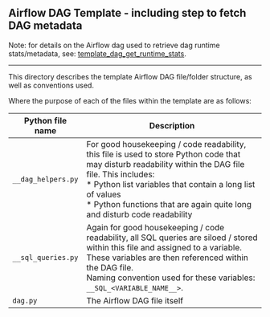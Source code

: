 ## Airflow DAG Template - including step to fetch DAG metadata

Note: for details on the Airflow dag used to retrieve dag runtime stats/metadata, see: [template_dag_get_runtime_stats](https://github.com/paulf-999/airflow_templates/tree/main/dags/template_dag_get_runtime_stats).

---

This directory describes the template Airflow DAG file/folder structure, as well as conventions used.

Where the purpose of each of the files within the template are as follows:

| Python file name | Description |
| ---------------- | ----------- |
| `__dag_helpers.py` | For good housekeeping / code readability, this file is used to store Python code that may disturb readability within the DAG file file. This includes:<br/>* Python list variables that contain a long list of values<br/>* Python functions that are again quite long and disturb code readability|
| `__sql_queries.py` | Again for good housekeeping / code readability, all SQL queries are siloed / stored within this file and assigned to a variable.<br/>These variables are then referenced within the DAG file.<br/>Naming convention used for these variables: `__SQL_<VARIABLE_NAME__>`. |
| `dag.py` | The Airflow DAG file itself |
